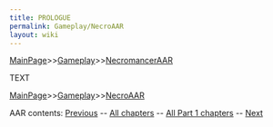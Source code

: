 ```yaml
---
title: PROLOGUE
permalink: Gameplay/NecroAAR
layout: wiki
---
```


[MainPage](/keeperrl_wiki/ "wikilink")>>[Gameplay](/keeperrl_wiki/Gameplay "wikilink")>>[NecromancerAAR](/keeperrl_wiki/Gameplay "wikilink")


TEXT

[MainPage](/keeperrl_wiki/ "wikilink")>>[Gameplay](/keeperrl_wiki/Gameplay "wikilink")>>[NecroAAR](/keeperrl_wiki/Gameplay "wikilink")

AAR contents:
[Previous](/keeperrl_wiki/Gameplay/NecromancerAAR/Part1/placeholder "wikilink")   --   [All chapters](/keeperrl_wiki/Gameplay/NecromancerAAR "wikilink")   --   [All Part 1 chapters](/keeperrl_wiki/Gameplay/NecromancerAAR/Part1 "wikilink")   --   [Next](/keeperrl_wiki/Gameplay/NecromancerAAR/Part1/Chapter1_Mapgen "wikilink")
